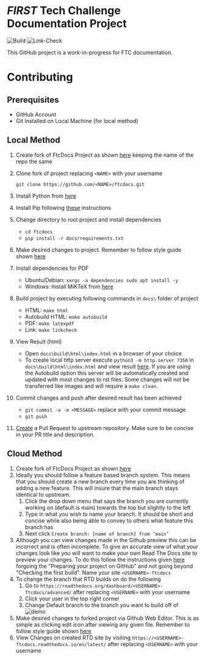 *FIRST* Tech Challenge Documentation Project
==========================================
![Build](https://github.com/FIRST-Tech-Challenge/ftcdocs/actions/workflows/publish.yaml/badge.svg) ![Link-Check](https://github.com/FIRST-Tech-Challenge/ftcdocs/actions/workflows/link-check.yaml/badge.svg)

This GitHub project is a work-in-progress for FTC documentation.

# Contributing

## Prerequisites

- GitHub Account
- Git Installed on Local Machine (for local method)

## Local Method

1. Create fork of FtcDocs Project as shown [here](https://docs.github.com/en/get-started/quickstart/fork-a-repo) keeping the name of the repo the same
2. Clone fork of project replacing `<NAME>` with your username

      `git clone https://github.com/<NAME>/ftcdocs.git`
3. Install Python from [here](https://www.python.org/downloads/)
4. Install Pip following [these](https://pip.pypa.io/en/stable/installation/) instructions
5. Change directory to root project and install dependencies
    - `cd ftcdocs`
    - `pip install -r docs/requirements.txt`
6. Make desired changes to project. Remember to follow style guide shown [here](https://docs.wpilib.org/en/stable/docs/contributing/frc-docs/style-guide.html)
7. Install dependencies for PDF
    - Ubuntu/Debian: `xargs -a dependencies sudo apt install -y`
    - Windows: Install MiKTeX from [here](https://miktex.org/download)
8. Build project by executing following commands in `docs\` folder of project
    - HTML: `make html`
    - Autobuild HTML: `make autobuild`
    - PDF: `make latexpdf`
    - Link: `make linkcheck`
9. View Result (html)
    - Open `docs\build\html\index.html` in a browser of your choice
    - To create local http server execute `python3 -m http.server 7350` in `docs\build\html\index.html` and view result [here](https://localhost:7350). If you are using the Autobuild option this server will be automatically created and updated with most changes to rst files. Some changes will not be transferred like images and will require a `make clean`.
10. Commit changes and push after desired result has been achieved
    - `git commit -a -m <MESSAGE>` replace <MESSAGE> with your commit message
    - `git push`
11. [Create](https://docs.github.com/en/pull-requests/collaborating-with-pull-requests/proposing-changes-to-your-work-with-pull-requests/creating-a-pull-request) a Pull Request to upstream repository. Make sure to be concise in your PR title and description. 

## Cloud Method


1. Create fork of FtcDocs Project as shown [here](https://docs.github.com/en/get-started/quickstart/fork-a-repo)
2. Ideally you should follow a feature based branch system. This means that you should create a new branch every time you are thinking of adding a new feature. This will insure that the main branch stays identical to upstream.
    1. Click the drop down menu that says the branch you are currently working on (default is main) towards the top but slightly to the left
    2. Type in what you wish to name your branch. It should be short and concise while also being able to convey to others what feature this branch has
    3. Next click `Create branch: [name of branch] from ‘main’`
3. Although you can view changes made in the Github preview this can be incorrect and is often incomplete. To give an accurate view of what your changes look like you will want to make your own Read The Docs site to preview your changes. To do this follow the instructions given [here](https://docs.readthedocs.io/en/stable/tutorial/index.html) forgoing the "Preparing your project on GitHub" and not going beyond "Checking the first build". Name your site `<USERNAME>-ftcdocs`
4. To change the branch that RTD builds on do the following
    1. Go to `https://readthedocs.org/dashboard/<USERNAME>-ftcdocs/advanced/` after replacing `<USERNAME>` with your username
    2. Click your user in the top right corner
    3. Change Default branch to the branch you want to build off of
    ![demo](https://media.discordapp.net/attachments/836704905364373547/992042745952751626/unknown.png)
5. Make desired changes to forked project via Github Web Editor. This is as simple as clicking edit icon after viewing any given file. Remember to follow style guide shown [here](https://docs.wpilib.org/en/stable/docs/contributing/frc-docs/style-guide.html)
6. View Changes on created RTD site by visiting `https://<USERNAME>-ftcdocs.readthedocs.io/en/latest/` after replacing `<USERNAME>` with your username
